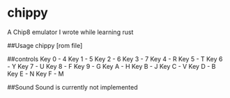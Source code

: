 # chippy
A Chip8 emulator I wrote while learning rust

##Usage
    chippy [rom file]

##controls
    Key 0 - 4
    Key 1 - 5
    Key 2 - 6
    Key 3 - 7
    Key 4 - R
    Key 5 - T
    Key 6 - Y
    Key 7 - U
    Key 8 - F
    Key 9 - G
    Key A - H
    Key B - J
    Key C - V
    Key D - B
    Key E - N
    Key F - M

##Sound
Sound is currently not implemented
